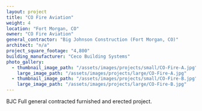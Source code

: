 ```yaml
---
layout: project
title: "CO Fire Aviation"
weight: 4
location: "Fort Morgan, CO"
owner: "CO Fire Aviation"
general_contractor: "Big Johnson Construction (Fort Morgan, CO)"
architect: "n/a"
project_square_footage: "4,800"
building_manufacturer: "Ceco Building Systems"
photo_gallery:
  - thumbnail_image_path: "/assets/images/projects/small/CO-Fire-A.jpg"
    large_image_path: "/assets/images/projects/large/CO-Fire-A.jpg"
  - thumbnail_image_path: "/assets/images/projects/small/CO-Fire-B.jpg"
    large_image_path: "/assets/images/projects/large/CO-Fire-B.jpg"
---
```

BJC Full general contracted furnished and erected project.
